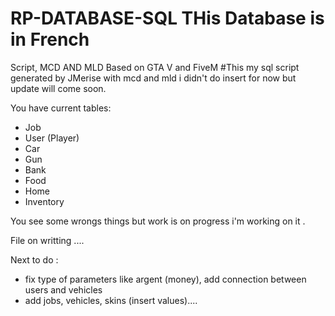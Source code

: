 # RP-DATABASE-SQL THis Database is in French
Script, MCD AND MLD Based on GTA V and FiveM
#This my sql script generated by JMerise with mcd and mld i didn't do insert for now but update will come soon.

You have current tables:
- Job
- User (Player)
- Car
- Gun
- Bank
- Food
- Home
- Inventory

You see some wrongs things but work is on progress i'm working on it .

File on writting ....

Next to do :
- fix type of parameters like argent (money), add connection between users and vehicles
- add jobs, vehicles, skins (insert values)....
